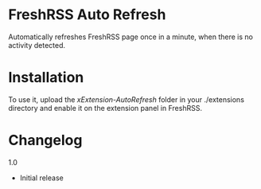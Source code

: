 # FreshRSS Auto Refresh
Automatically refreshes FreshRSS page once in a minute, when there is no activity detected.

# Installation
To use it, upload the *xExtension-AutoRefresh* folder in your ./extensions directory and enable it on the extension panel in FreshRSS.

# Changelog
1.0
- Initial release

